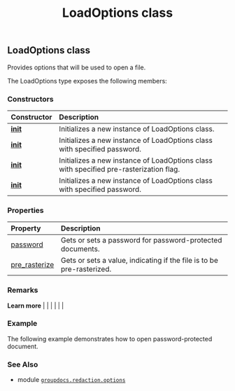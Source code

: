 ﻿---
title: LoadOptions class
second_title: GroupDocs.Redaction for Python via .NET API References
description: 
type: docs
url: /python-net/groupdocs.redaction.options/loadoptions/
is_root: false
weight: 20
---

## LoadOptions class

Provides options that will be used to open a file.



The LoadOptions type exposes the following members:

### Constructors
| Constructor | Description |
| :- | :- |
| [__init__](/redaction/python-net/groupdocs.redaction.options/loadoptions/__init__/#) | Initializes a new instance of LoadOptions class. |
| [__init__](/redaction/python-net/groupdocs.redaction.options/loadoptions/__init__/#str) | Initializes a new instance of LoadOptions class with specified password. |
| [__init__](/redaction/python-net/groupdocs.redaction.options/loadoptions/__init__/#bool) | Initializes a new instance of LoadOptions class with specified pre-rasterization flag. |
| [__init__](/redaction/python-net/groupdocs.redaction.options/loadoptions/__init__/#str-bool) | Initializes a new instance of LoadOptions class with specified password. |


### Properties
| Property | Description |
| :- | :- |
| [password](/redaction/python-net/groupdocs.redaction.options/loadoptions/password) | Gets or sets a password for password-protected documents. |
| [pre_rasterize](/redaction/python-net/groupdocs.redaction.options/loadoptions/pre_rasterize) | Gets or sets a value, indicating if the file is to be pre-rasterized. |



### Remarks 


**Learn more** |
|
 |
 |
 |
 |

### Example 


The following example demonstrates how to open password-protected document.

### See Also
* module [`groupdocs.redaction.options`](..)
